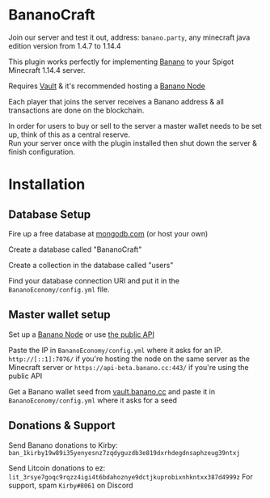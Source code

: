 # BananoCraft

Join our server and test it out, address: `banano.party`, any minecraft java edition version from 1.4.7 to 1.14.4

This plugin works perfectly for implementing [Banano](https://banano.cc) to your Spigot Minecraft 1.14.4 server.

Requires [Vault](https://www.spigotmc.org/resources/vault.34315/) & it's recommended hosting a [Banano Node](https://github.com/BananoCoin/banano/wiki/Building-a-Bananode-from-sources)

Each player that joins the server receives a Banano address & all transactions are done on the blockchain.

In order for users to buy or sell to the server a master wallet needs to be set up, think of this as a central reserve.  
Run your server once with the plugin installed then shut down the server & finish configuration.

# Installation

## Database Setup  
Fire up a free database at [mongodb.com](https://mongodb.com) (or host your own)  

Create a database called "BananoCraft"  

Create a collection in the database called "users"   

Find your database connection URI and put it in the `BananoEconomy/config.yml` file.  

## Master wallet setup  
Set up a [Banano Node](https://github.com/BananoCoin/banano/wiki/Building-a-Bananode-from-sources) or use [the public API](https://nanoo.tools/bananode-api)

Paste the IP in `BananoEconomy/config.yml` where it asks for an IP. `http://[::1]:7076/` if you're hosting the node on the same server as the Minecraft server or `https://api-beta.banano.cc:443/` if you're using the public API

Get a Banano wallet seed from [vault.banano.cc](https://vault.banano.cc) and paste it in `BananoEconomy/config.yml` where it asks for a seed
 
## Donations & Support
Send Banano donations to Kirby: `ban_1kirby19w89i35yenyesnz7zqdyguzdb3e819dxrhdegdnsaphzeug39ntxj`  

Send Litcoin donations to ez: `lit_3rsye7goqc9rqzz4igi4t6bdahoznye9dctjkuprobixnhkntxx387d4999z`
For support, spam `Kirby#8061` on Discord
